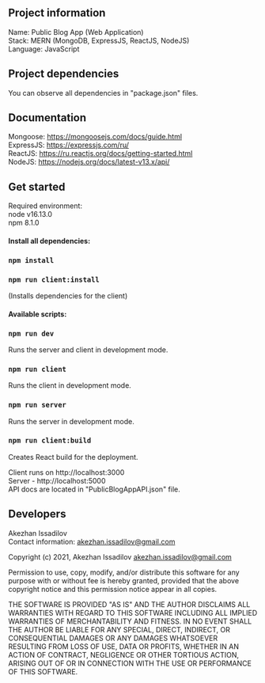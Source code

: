 Project information
-------------------

Name: Public Blog App (Web Application)\
Stack: MERN (MongoDB, ExpressJS, ReactJS, NodeJS)\
Language: JavaScript

Project dependencies
--------------------

You can observe all dependencies in "package.json" files.

Documentation
-------------

Mongoose: https://mongoosejs.com/docs/guide.html \
ExpressJS: https://expressjs.com/ru/ \
ReactJS: https://ru.reactjs.org/docs/getting-started.html \
NodeJS: https://nodejs.org/docs/latest-v13.x/api/

Get started
-----------

Required environment:\
node v16.13.0\
npm 8.1.0
#### Install all dependencies:
### `npm install`
### `npm run client:install`
(Installs dependencies for the client)
#### Available scripts:
### `npm run dev`
Runs the server and client in development mode.
### `npm run client`
Runs the client in development mode.
### `npm run server`
Runs the server in development mode.
### `npm run client:build`
Creates React build for the deployment.

Client runs on http://localhost:3000 \
Server - http://localhost:5000 \
API docs are located in "PublicBlogAppAPI.json" file.

Developers
----------
Akezhan Issadilov\
Contact information: akezhan.issadilov@gmail.com

Copyright (c) 2021, Akezhan Issadilov <akezhan.issadilov@gmail.com>

Permission to use, copy, modify, and/or distribute this software for any
purpose with or without fee is hereby granted, provided that the above
copyright notice and this permission notice appear in all copies.

THE SOFTWARE IS PROVIDED "AS IS" AND THE AUTHOR DISCLAIMS ALL WARRANTIES
WITH REGARD TO THIS SOFTWARE INCLUDING ALL IMPLIED WARRANTIES OF
MERCHANTABILITY AND FITNESS. IN NO EVENT SHALL THE AUTHOR BE LIABLE FOR
ANY SPECIAL, DIRECT, INDIRECT, OR CONSEQUENTIAL DAMAGES OR ANY DAMAGES
WHATSOEVER RESULTING FROM LOSS OF USE, DATA OR PROFITS, WHETHER IN AN
ACTION OF CONTRACT, NEGLIGENCE OR OTHER TORTIOUS ACTION, ARISING OUT OF
OR IN CONNECTION WITH THE USE OR PERFORMANCE OF THIS SOFTWARE.
